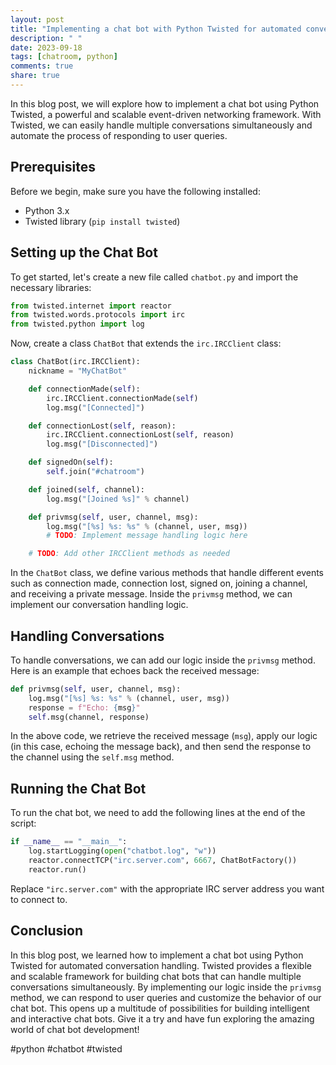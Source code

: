 ```yaml
---
layout: post
title: "Implementing a chat bot with Python Twisted for automated conversation handling"
description: " "
date: 2023-09-18
tags: [chatroom, python]
comments: true
share: true
---
```


In this blog post, we will explore how to implement a chat bot using Python Twisted, a powerful and scalable event-driven networking framework. With Twisted, we can easily handle multiple conversations simultaneously and automate the process of responding to user queries.

## Prerequisites

Before we begin, make sure you have the following installed:

- Python 3.x
- Twisted library (`pip install twisted`)

## Setting up the Chat Bot

To get started, let's create a new file called `chatbot.py` and import the necessary libraries:

```python
from twisted.internet import reactor
from twisted.words.protocols import irc
from twisted.python import log
```

Now, create a class `ChatBot` that extends the `irc.IRCClient` class:

```python
class ChatBot(irc.IRCClient):
    nickname = "MyChatBot"

    def connectionMade(self):
        irc.IRCClient.connectionMade(self)
        log.msg("[Connected]")

    def connectionLost(self, reason):
        irc.IRCClient.connectionLost(self, reason)
        log.msg("[Disconnected]")

    def signedOn(self):
        self.join("#chatroom")

    def joined(self, channel):
        log.msg("[Joined %s]" % channel)

    def privmsg(self, user, channel, msg):
        log.msg("[%s] %s: %s" % (channel, user, msg))
        # TODO: Implement message handling logic here

    # TODO: Add other IRCClient methods as needed
```

In the `ChatBot` class, we define various methods that handle different events such as connection made, connection lost, signed on, joining a channel, and receiving a private message. Inside the `privmsg` method, we can implement our conversation handling logic.

## Handling Conversations

To handle conversations, we can add our logic inside the `privmsg` method. Here is an example that echoes back the received message:

```python
def privmsg(self, user, channel, msg):
    log.msg("[%s] %s: %s" % (channel, user, msg))
    response = f"Echo: {msg}"
    self.msg(channel, response)
```

In the above code, we retrieve the received message (`msg`), apply our logic (in this case, echoing the message back), and then send the response to the channel using the `self.msg` method.

## Running the Chat Bot

To run the chat bot, we need to add the following lines at the end of the script:

```python
if __name__ == "__main__":
    log.startLogging(open("chatbot.log", "w"))
    reactor.connectTCP("irc.server.com", 6667, ChatBotFactory())
    reactor.run()
```

Replace `"irc.server.com"` with the appropriate IRC server address you want to connect to.

## Conclusion

In this blog post, we learned how to implement a chat bot using Python Twisted for automated conversation handling. Twisted provides a flexible and scalable framework for building chat bots that can handle multiple conversations simultaneously. By implementing our logic inside the `privmsg` method, we can respond to user queries and customize the behavior of our chat bot. This opens up a multitude of possibilities for building intelligent and interactive chat bots. Give it a try and have fun exploring the amazing world of chat bot development!

#python #chatbot #twisted